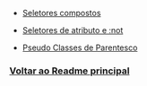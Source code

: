 


- [Seletores compostos](seletores-compostos.md)

- [Seletores de atributo e :not](seletores-atributo.md)

- [Pseudo Classes de Parentesco](pseudo-classes-parentesco.md)


### [Voltar ao Readme principal](../README.md)